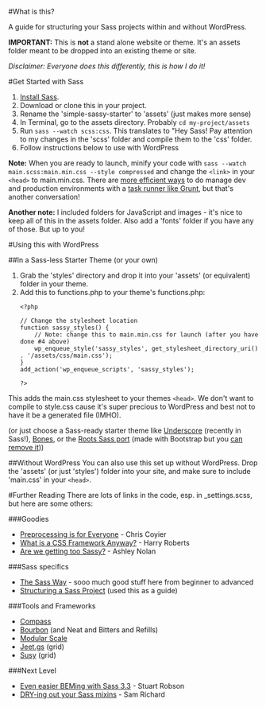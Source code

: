 #What is this?

A guide for structuring your Sass projects within and without WordPress.

**IMPORTANT:** This is **not** a stand alone website or theme. It's an assets folder meant to be dropped into an existing theme or site.

_Disclaimer: Everyone does this differently, this is how I do it!_

#Get Started with Sass

1. [Install Sass](http://sass-lang.com/install).
2. Download or clone this in your project.
3. Rename the 'simple-sassy-starter' to 'assets' (just makes more sense)
3. In Terminal, go to the assets directory. Probably ```cd my-project/assets```
4. Run ```sass --watch scss:css```. This translates to "Hey Sass! Pay attention to my changes in the 'scss' folder and compile them to the 'css' folder.
5. Follow instructions below to use with WordPress

**Note:** When you are ready to launch, minify your code with ```sass --watch main.scss:main.min.css --style compressed``` and change the ```<link>``` in your ```<head>``` to main.min.css. There are [more efficient ways](http://addyosmani.com/blog/environment-specific-builds-with-grunt-gulp-or-broccoli/) to do manage dev and production environments with a [task runner like Grunt](http://blog.cozycloud.cc/technic/2014/06/18/task-runners-comparison/), but that's another conversation!

**Another note:** I included folders for JavaScript and images - it's nice to keep all of this in the assets folder. Also add a 'fonts' folder if you have any of those. But up to you!

#Using this with WordPress

##In a Sass-less Starter Theme (or your own)
1. Grab the 'styles' directory and drop it into your 'assets' (or equivalent) folder in your theme.
2. Add this to functions.php to your theme's functions.php:
	```
	<?php

	// Change the stylesheet location
	function sassy_styles() {
		// Note: change this to main.min.css for launch (after you have done #4 above)
		wp_enqueue_style('sassy_styles', get_stylesheet_directory_uri() . '/assets/css/main.css');
	}
	add_action('wp_enqueue_scripts', 'sassy_styles');

	?>

This adds the main.css stylesheet to your themes ```<head>```. We don't want to compile to style.css cause it's super precious to WordPress and best not to have it be a generated file (IMHO).

(or just choose a Sass-ready starter theme like [Underscore]() (recently in Sass!), [Bones](http://themble.com/bones), or the [Roots Sass port](https://github.com/roots/roots-sass) (made with Bootstrap but you [can remove it](http://benword.com/using-roots-theme-without-bootstrap/)))

##Without WordPress
You can also use this set up without WordPress. Drop the 'assets' (or just 'styles') folder into your site, and make sure to include 'main.css' in your ```<head>```.


#Further Reading
There are lots of links in the code, esp. in _settings.scss, but here are some others:

###Goodies

* [Preprocessing is for Everyone](http://aneventapart.com/news/post/preprocessing-is-for-everybody-chris-coyier-an-event-apart-video-css-sass) - Chris Coyier
* [What is a CSS Framework Anyway?](http://vimeo.com/95734680) - Harry Roberts
* [Are we getting too Sassy?](http://ashleynolan.co.uk/blog/are-we-getting-too-sassy) - Ashley Nolan

###Sass specifics

* [The Sass Way](http://thesassway.com/) - sooo much good stuff here from beginner to advanced
* [Structuring a Sass Project](http://thesassway.com/beginner/how-to-structure-a-sass-project) (used this as a guide)

###Tools and Frameworks

* [Compass](http://compassapp.com)
* [Bourbon](http://bourbon.io) (and Neat and Bitters and Refills)
* [Modular Scale](https://github.com/Team-Sass/modular-scale)
* [Jeet.gs](http://jeet.gs) (grid)
* [Susy](http://susy.oddbird.net) (grid)

###Next Level

* [Even easier BEMing with Sass 3.3](http://www.alwaystwisted.com/post.php?s=2014-02-27-even-easier-bem-ing-with-sass-33) - Stuart Robson
* [DRY-ing out your Sass mixins](http://alistapart.com/article/dry-ing-out-your-sass-mixins) - Sam Richard